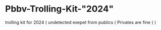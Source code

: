 # Pbbv-Trolling-Kit-"2024"
trolling kit for 2024 ( undetected exepet from publics ( Privates are fine ) ) 
